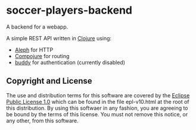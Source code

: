 # soccer-players-backend

A backend for a webapp.

A simple REST API written in [Clojure](https://clojure.org/) using:
  - [Aleph](https://github.com/ztellman/aleph) for HTTP
  - [Compojure](https://github.com/weavejester/compojure) for routing
  - [buddy](https://github.com/funcool/buddy) for authentication (currently disabled)

## Copyright and License

The use and distribution terms for this software are covered by the
[Eclipse Public License 1.0] which can be found in the file
epl-v10.html at the root of this distribution. By using this softwaer
in any fashion, you are agreeing to be bound by the terms of this
license. You must not remove this notice, or any other, from this
software.

[Eclipse Public License 1.0]: http://opensource.org/licenses/eclipse-1.0.php
